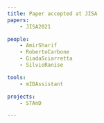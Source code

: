 ```yaml
---
title: Paper accepted at JISA
papers:
    - JISA2021

people:
    - AmirSharif
    - RobertoCarbone
    - GiadaSciarretta
    - SilvioRanise

tools:
    - mIDAssistant

projects:
    - STAnD

---
```

